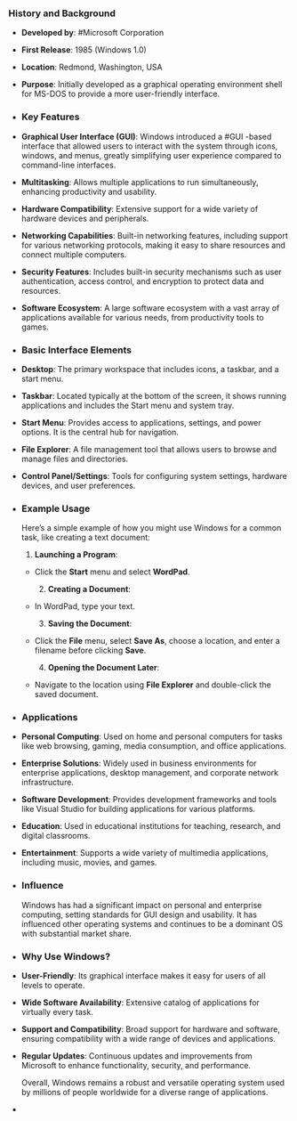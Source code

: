 ### **History and Background**
- **Developed by**: #Microsoft Corporation
- **First Release**: 1985 (Windows 1.0)
- **Location**: Redmond, Washington, USA
- **Purpose**: Initially developed as a graphical operating environment shell for MS-DOS to provide a more user-friendly interface.
- ### **Key Features**
- **Graphical User Interface (GUI)**: Windows introduced a #GUI -based interface that allowed users to interact with the system through icons, windows, and menus, greatly simplifying user experience compared to command-line interfaces.
- **Multitasking**: Allows multiple applications to run simultaneously, enhancing productivity and usability.
- **Hardware Compatibility**: Extensive support for a wide variety of hardware devices and peripherals.
- **Networking Capabilities**: Built-in networking features, including support for various networking protocols, making it easy to share resources and connect multiple computers.
- **Security Features**: Includes built-in security mechanisms such as user authentication, access control, and encryption to protect data and resources.
- **Software Ecosystem**: A large software ecosystem with a vast array of applications available for various needs, from productivity tools to games.
- ### **Basic Interface Elements**
- **Desktop**: The primary workspace that includes icons, a taskbar, and a start menu.
- **Taskbar**: Located typically at the bottom of the screen, it shows running applications and includes the Start menu and system tray.
- **Start Menu**: Provides access to applications, settings, and power options. It is the central hub for navigation.
- **File Explorer**: A file management tool that allows users to browse and manage files and directories.
- **Control Panel/Settings**: Tools for configuring system settings, hardware devices, and user preferences.
- ### **Example Usage**
  
  Here’s a simple example of how you might use Windows for a common task, like creating a text document:
  
  1. **Launching a Program**:
	- Click the **Start** menu and select **WordPad**.
	  
	  2. **Creating a Document**:
	- In WordPad, type your text.
	  
	  3. **Saving the Document**:
	- Click the **File** menu, select **Save As**, choose a location, and enter a filename before clicking **Save**.
	  
	  4. **Opening the Document Later**:
	- Navigate to the location using **File Explorer** and double-click the saved document.
- ### **Applications**
- **Personal Computing**: Used on home and personal computers for tasks like web browsing, gaming, media consumption, and office applications.
- **Enterprise Solutions**: Widely used in business environments for enterprise applications, desktop management, and corporate network infrastructure.
- **Software Development**: Provides development frameworks and tools like Visual Studio for building applications for various platforms.
- **Education**: Used in educational institutions for teaching, research, and digital classrooms.
- **Entertainment**: Supports a wide variety of multimedia applications, including music, movies, and games.
- ### **Influence**
  
  Windows has had a significant impact on personal and enterprise computing, setting standards for GUI design and usability. It has influenced other operating systems and continues to be a dominant OS with substantial market share.
- ### **Why Use Windows?**
- **User-Friendly**: Its graphical interface makes it easy for users of all levels to operate.
- **Wide Software Availability**: Extensive catalog of applications for virtually every task.
- **Support and Compatibility**: Broad support for hardware and software, ensuring compatibility with a wide range of devices and applications.
- **Regular Updates**: Continuous updates and improvements from Microsoft to enhance functionality, security, and performance.
  
  Overall, Windows remains a robust and versatile operating system used by millions of people worldwide for a diverse range of applications.
-